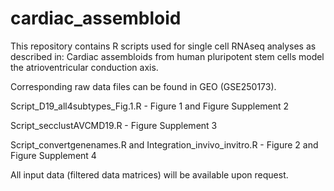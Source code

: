# cardiac_assembloid

This repository contains R scripts used for single cell RNAseq analyses as described in: Cardiac assembloids from human pluripotent stem cells model the atrioventricular conduction axis.

Corresponding raw data files can be found in GEO (GSE250173).

Script_D19_all4subtypes_Fig.1.R - Figure 1 and Figure Supplement 2

Script_secclustAVCMD19.R - Figure Supplement 3

Script_convertgenenames.R and  Integration_invivo_invitro.R - Figure 2 and Figure Supplement 4

All input data (filtered data matrices) will be available upon request.
